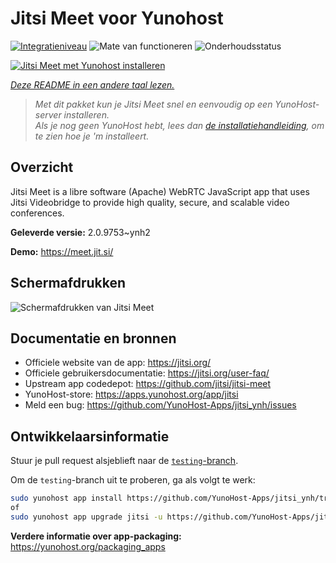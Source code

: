 <!--
NB: Deze README is automatisch gegenereerd door <https://github.com/YunoHost/apps/tree/master/tools/readme_generator>
Hij mag NIET handmatig aangepast worden.
-->

# Jitsi Meet voor Yunohost

[![Integratieniveau](https://apps.yunohost.org/badge/integration/jitsi)](https://ci-apps.yunohost.org/ci/apps/jitsi/)
![Mate van functioneren](https://apps.yunohost.org/badge/state/jitsi)
![Onderhoudsstatus](https://apps.yunohost.org/badge/maintained/jitsi)

[![Jitsi Meet met Yunohost installeren](https://install-app.yunohost.org/install-with-yunohost.svg)](https://install-app.yunohost.org/?app=jitsi)

*[Deze README in een andere taal lezen.](./ALL_README.md)*

> *Met dit pakket kun je Jitsi Meet snel en eenvoudig op een YunoHost-server installeren.*  
> *Als je nog geen YunoHost hebt, lees dan [de installatiehandleiding](https://yunohost.org/install), om te zien hoe je 'm installeert.*

## Overzicht

Jitsi Meet is a libre software (Apache) WebRTC JavaScript app that uses Jitsi Videobridge to provide high quality, secure, and scalable video conferences.


**Geleverde versie:** 2.0.9753~ynh2

**Demo:** <https://meet.jit.si/>

## Schermafdrukken

![Schermafdrukken van Jitsi Meet](./doc/screenshots/screenshot.png)

## Documentatie en bronnen

- Officiele website van de app: <https://jitsi.org/>
- Officiele gebruikersdocumentatie: <https://jitsi.org/user-faq/>
- Upstream app codedepot: <https://github.com/jitsi/jitsi-meet>
- YunoHost-store: <https://apps.yunohost.org/app/jitsi>
- Meld een bug: <https://github.com/YunoHost-Apps/jitsi_ynh/issues>

## Ontwikkelaarsinformatie

Stuur je pull request alsjeblieft naar de [`testing`-branch](https://github.com/YunoHost-Apps/jitsi_ynh/tree/testing).

Om de `testing`-branch uit te proberen, ga als volgt te werk:

```bash
sudo yunohost app install https://github.com/YunoHost-Apps/jitsi_ynh/tree/testing --debug
of
sudo yunohost app upgrade jitsi -u https://github.com/YunoHost-Apps/jitsi_ynh/tree/testing --debug
```

**Verdere informatie over app-packaging:** <https://yunohost.org/packaging_apps>
